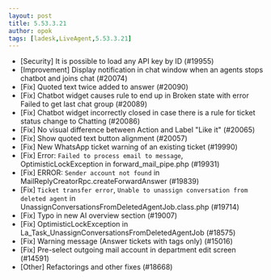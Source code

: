 ```yaml
---
layout: post
title: 5.53.3.21
author: opok
tags: [ladesk,LiveAgent,5.53.3.21]
---
```

- [Security] It is possible to load any API key by ID (#19955)
- [Improvement] Display notification in chat window when an agents stops chatbot and joins chat (#20074)
- [Fix] Quoted text twice added to answer (#20090)
- [Fix] Chatbot widget causes rule to end up in Broken state with error Failed to get last chat group (#20089)
- [Fix] Chatbot widget incorrectly closed in case there is a rule for ticket status change to Chatting (#20086)
- [Fix] No visual difference between Action and Label "Like it" (#20065)
- [Fix] Show quoted text button alignment (#20057)
- [Fix] New WhatsApp ticket warning of an existing ticket (#19990)
- [Fix] Error: `Failed to process email to message`, OptimisticLockException in forward_mail_pipe.php (#19931)
- [Fix] ERROR: `Sender account not found` in MailReplyCreatorRpc.createForwardAnswer (#19839)
- [Fix] `Ticket transfer error`, `Unable to unassign conversation from deleted agent` in UnassignConversationsFromDeletedAgentJob.class.php (#19714)
- [Fix] Typo in new AI overview section (#19007)
- [Fix] OptimisticLockException in La_Task_UnassignConversationsFromDeletedAgentJob (#18575)
- [Fix] Warning message (Answer tickets with tags only) (#15016)
- [Fix] Pre-select outgoing mail account in department edit screen (#14591)
- [Other] Refactorings and other fixes (#18668)